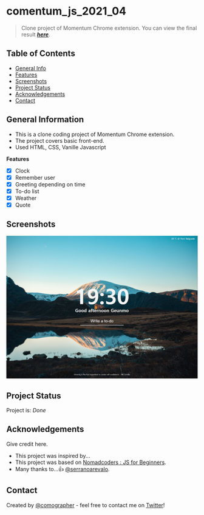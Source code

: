 # comentum_js_2021_04

> Clone project of Momentum Chrome extension.
> You can view the final result **[_here_](https://comographer.github.io/comentum_js_2021_04/)**.

## Table of Contents

- [General Info](#general-information)
- [Features](#features)
- [Screenshots](#screenshots)
- [Project Status](#project-status)
- [Acknowledgements](#acknowledgements)
- [Contact](#contact)

## General Information

- This is a clone coding project of Momentum Chrome extension.
- The project covers basic front-end.
- Used HTML, CSS, Vanille Javascript

**Features**

- [x] Clock
- [x] Remember user
- [x] Greeting depending on time
- [x] To-do list
- [x] Weather
- [x] Quote

## Screenshots

![Example screenshot](/images/sampleImage.JPG)

## Project Status

Project is: _Done_

## Acknowledgements

Give credit here.

- This project was inspired by...
- This project was based on [Nomadcoders : JS for Beginners](https://nomadcoders.co/javascript-for-beginners/).
- Many thanks to...👍 [@serranoarevalo](https://github.com/serranoarevalo).

## Contact

Created by [@comographer](https://github.com/comographer) - feel free to contact me on [Twitter](https://twitter.com/_Comographer)!
